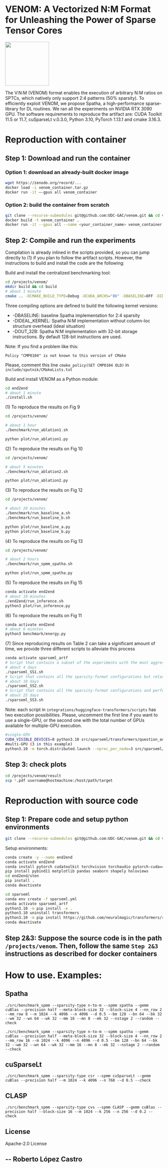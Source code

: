 <!--[![DOI]()]()-->

# VENOM: A Vectorized N:M Format for Unleashing the Power of Sparse Tensor Cores

<p align="left"><img align="center" width="140" src="venom.png"/></p>

The V:N:M (VENOM) format enables the execution of arbitrary N:M ratios on SPTCs, which natively only support 2:4 patterns (50% sparsity). To efficiently exploit VENOM, we propose Spatha, a high-performance sparse-library for DL routines. We ran all the experiments on NVIDIA RTX 3090 GPU. The software requirements to reproduce the artifact are: CUDA Toolkit 11.5 or 11.7, cuSparseLt v.0.3.0, Python 3.10, PyTorch 1.13.1 and cmake 3.16.3.
# Reproduction with container
## Step 1: Download and run the container
### Option 1: download an already-built docker image
```bash
wget https://zenodo.org/record/...
docker load -i venom_container.tar.gz
docker run -it –-gpus all venom_container
```

### Option 2: build the container from scratch
```bash
git clone --recurse-submodules git@github.com:UDC-GAC/venom.git && cd venom
docker build -t venom_container .
docker run -it --gpus all --name <your_container_name> venom_container
```

## Step 2: Compile and run the experiments

Compilation is already inlined in the scripts provided, so you can jump directly to (1) if you plan to follow the artifact scripts. However, the instructions to build and install the code are the following:

Build and install the centralized benchmarking tool:
```bash
cd /projects/venom/
mkdir build && cd build
# about 1 minute
cmake .. -DCMAKE_BUILD_TYPE=Debug -DCUDA_ARCHS="86" -DBASELINE=OFF -DIDEAL_KERNEL=OFF -DOUT_32B=OFF && make -j 16
```

Three compiling options are defined to build the following kernel versions:
- -DBASELINE: baseline Spatha implementation for 2:4 sparsity
- -DIDEAL_KERNEL: Spatha N:M implementation without column-loc structure overhead (ideal situation)
- -DOUT_32B: Spatha N:M implementation with 32-bit storage instructions. By default 128-bit instructions are used.

Note: If you find a problem like this:
```
Policy "CMP0104" is not known to this version of CMake
```
Please, comment this line ```cmake_policy(SET CMP0104 OLD)``` in ```include/sputnik/CMakeLists.txt```

Build and install VENOM as a Python module:
```bash
cd end2end
# about 1 minute
./install.sh
```

(1) To reproduce the results on Fig 9
```bash
cd /projects/venom/

# about 1 hour
./benchmark/run_ablation1.sh

python plot/run_ablation1.py
```

(2) To reproduce the results on Fig 10

```bash
cd /projects/venom/

# about 5 minutes
./benchmark/run_ablation2.sh

python plot/run_ablation2.py
```

(3) To reproduce the results on Fig 12

```bash
cd /projects/venom/

# about 20 minutes
./benchmark/run_baseline_a.sh
./benchmark/run_baseline_b.sh

python plot/run_baseline_a.py
python plot/run_baseline_b.py
```

(4) To reproduce the results on Fig 13

```bash
cd /projects/venom/

# about 2 hours
./benchmark/run_spmm_spatha.sh

python plot/run_spmm_spatha.py
```

(5) To reproduce the results on Fig 15

```bash
conda activate end2end
# about 10 minutes
./end2end/run_inference.sh
python3 plot/run_inference.py
```

(6) To reproduce the results on Fig 11
```bash
conda activate end2end
# about 6 minutes
python3 benchmark/energy.py
```

(7) Since reproducing results on Table 2 can take a significant amount of time, we provide three different scripts to alleviate this process
```bash
conda activate sparseml_artf
# Script that contains a subset of the experiments with the most aggressive configurations using the pair-wise version of the sparsifier
# about 4 days
./sparseml_SS1.sh
# Script that contains all the sparsity-format configurations but relaxed with pair-wise version of the sparsifier
# about 10 days
./sparseml_SS2.sh
# Script that contains all the sparsity-format configurations and performs the exhaustive search process
# about 25 days
./sparseml_SS3.sh
```
Note: each script in ```integrations/huggingface-transformers/scripts``` has two execution possibilities. Please, uncomment the first line if you want to use a single-GPU, or the second one with the total number of GPUs available for multiple-GPU execution.
```bash
#single-GPU
CUDA_VISIBLE_DEVICES=0 python3.10 src/sparseml/transformers/question_answering.py \
#multi-GPU (3 in this example)
python3.10 -m torch.distributed.launch --nproc_per_node=3 src/sparseml/transformers/question_answering.py \
````

## Step 3: check plots
```bash
cd /projects/venom/result
scp *.pdf username@hostmachine:/host/path/target
```

# Reproduction with source code
## Step 1: Prepare code and setup python environments
```bash
git clone --recurse-submodules git@github.com:UDC-GAC/venom.git && cd venom
```

Setup environments:
```bash
conda create -y --name end2end
conda activate end2end
conda install pytorch cudatoolkit torchvision torchaudio pytorch-cuda==11.7 -c pytorch -c nvidia
pip install pybind11 matplotlib pandas seaborn shapely holoviews
cd end2end/sten
pip install .
conda deactivate
```
```bash
cd sparseml
conda env create -f sparseml.yml
conda activate sparseml_artf
python3.10 -m pip install -e .
python3.10 uninstall transformers
python3.10 -m pip install https://github.com/neuralmagic/transformers/releases/download/v1.5/transformers-4.23.1-py3-none-any.whl datasets scikit-learn seqeval pulp
conda deactivate
```

## Step 2&3: Suppose the source code is in the path ```/projects/venom```. Then, follow the same ```Step 2&3``` instructions as described for docker containers

# How to use. Examples:

## Spatha
```
./src/benchmark_spmm --sparsity-type n-to-m --spmm spatha --gemm cuBlas --precision half --meta-block-size 32 --block-size 4 --nn_row 2 --mm_row 8 --m 1024 --k 4096 --n 4096 --d 0.5 --bm 128 --bn 64 --bk 32 --wm 32 --wn 64 --wk 32 --mm 16 --mn 8 --mk 32 --nstage 2 --random --check
```

```
./src/benchmark_spmm --sparsity-type n-to-m --spmm spatha --gemm cuBlas --precision half --meta-block-size 32 --block-size 4 --nn_row 2 --mm_row 16 --m 1024 --k 4096 --n 4096 --d 0.5 --bm 128 --bn 64 --bk 32 --wm 32 --wn 64 --wk 32 --mm 16 --mn 8 --mk 32 --nstage 2 --random --check
```
## cuSparseLt
```
./src/benchmark_spmm --sparsity-type csr --spmm cuSparseLt --gemm cuBlas --precision half --m 1024 --k 4096 --n 768 --d 0.5 --check
```
## CLASP
```
./src/benchmark_spmm --sparsity-type cvs --spmm CLASP --gemm cuBlas --precision half --block-size 16 --m 1024 --k 256 --n 256 --d 0.2 --check
```
## License
Apache-2.0 License

-- Roberto López Castro
--
